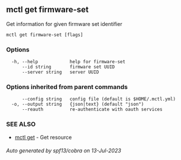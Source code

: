 ## mctl get firmware-set

Get information for given firmware set identifier

```
mctl get firmware-set [flags]
```

### Options

```
  -h, --help            help for firmware-set
      --id string       firmware set UUID
      --server string   server UUID
```

### Options inherited from parent commands

```
      --config string   config file (default is $HOME/.mctl.yml)
  -o, --output string   {json|text} (default "json")
      --reauth          re-authenticate with oauth services
```

### SEE ALSO

* [mctl get](mctl_get.md)	 - Get resource

###### Auto generated by spf13/cobra on 13-Jul-2023
